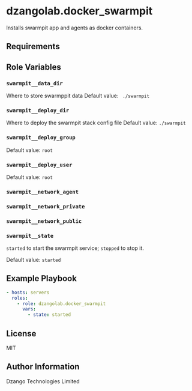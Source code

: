 dzangolab.docker_swarmpit
=========

Installs swarmpit app and agents as docker containers.

Requirements
------------

Role Variables
--------------

### `swarmpit__data_dir`

Where to store swarmppit data
Default value: ` ./swarmpit`

### `swarmpit__deploy_dir`

Where to deploy the swarmpit stack config file
Default value: `./swarmpit`

### `swarmpit__deploy_group`

Default value: `root`

### `swarmpit__deploy_user`

Default value: `root`

### `swarmpit__network_agent`

### `swarmpit__network_private`

### `swarmpit__network_public`

### `swarmpit__state`

`started` to start the swarmpit service; `stopped` to stop it.

Default value: `started`

Example Playbook
----------------

```yaml
- hosts: servers
  roles:
    - role: dzangolab.docker_swarmpit
      vars:
        - state: started
```

License
-------

MIT

Author Information
------------------

Dzango Technologies Limited
